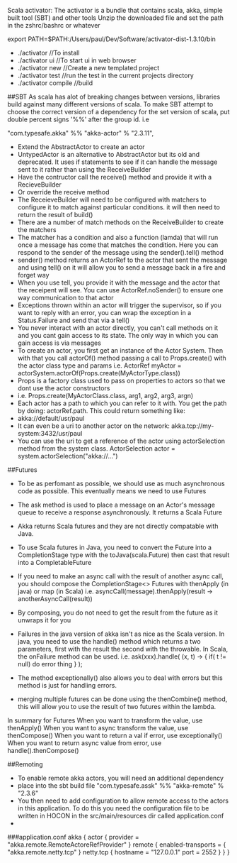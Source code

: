 Scala activator:
The activator is a bundle that contains scala, akka, simple built tool (SBT) and other tools
Unzip the downloaded file and set the path in the zshrc/bashrc or whatever

export PATH=$PATH:/Users/paul/Dev/Software/activator-dist-1.3.10/bin

- ./activator 				//To install
- ./activator ui 			//To start ui in web browser
- ./activator new			//Create a new templated project
- ./activator test			//run the test in the current projects directory
- ./activator compile		//build

##SBT
As scala has alot of breaking changes between versions, libraries build against many different versions of scala.
To make SBT attempt to choose the correct version of a dependency for the set version of scala, put double percent
signs '%%' after the group id. i.e

"com.typesafe.akka" %% "akka-actor" % "2.3.11",


- Extend the AbstractActor to create an actor
- UntypedActor is an alternative to AbstractActor but its old and deprecated. It uses if statements to see if it can handle the message sent to it rather than using the ReceiveBuilder
- Have the contructor call the receive() method and provide it with a RecieveBuilder
- Or override the receive method
- The ReceieveBuilder will need to be configured with matchers to configure it to match against particular conditions. it will then need to return the result of build()
- There are a number of match methods on the ReceiveBuilder to create the matchers
- The matcher has a condition and also a function (lamda) that will run once a message has come that matches the condition. Here you can respond to the sender of the message using the sender().tell() method
- sender() method returns an ActorRef to the actor that sent the message and using tell() on it will allow you to send a message back in a fire and forget way
- When you use tell, you provide it with the message and the actor that the receipent will see. You can use ActorRef.noSender() to ensure one way communication to that actor
- Exceptions thrown within an actor will trigger the supervisor, so if you want to reply with an error, you can wrap the exception in a Status.Failure and send that via a tell()
- You never interact with an actor directly, you can't call methods on it and you cant gain access to its state. The only way in which you can gain access is via messages
- To create an actor, you first get an instance of the Actor System. Then with that you call actorOf() method passing a call to Props.create() with the actor class type and params
i.e. ActorRef myActor = actorSystem.actorOf(Props.create(MyActorType.class))
- Props is a factory class used to pass on properties to actors so that we dont use the actor constructors
- i.e. Props.create(MyActorClass.class, arg1, arg2, arg3, argn)
- Each actor has a path to which you can refer to it with. You get the path by doing: actorRef.path. This could return something like:
- akka://default/usr/paul
- It can even be a uri to another actor on the network: akka.tcp://my-system:3432/usr/paul
- You can use the uri to get a reference of the actor using actorSelection method from the system class. ActorSelection actor = system.actorSelection("akka://...")

##Futures

- To be as perfomant as possible, we should use as much asynchronous code as possible. This eventually means we need to use Futures
- The ask method is used to place a message on an Actor's message queue to receive a response asynchronously. It returns a Scala Future
- Akka returns Scala futures and they are not directly compatable with Java.
- To use Scala futures in Java, you need to convert the Future into a CompletionStage<x> type with the toJava(scala.Future) then cast that result into a CompletableFuture<x> 
- If you need to make an async call with the result of another async call, you should compose the CompletionStage<> Futures with thenApply (in java) or map (in Scala) i.e. asyncCall(message).thenApply(result -> anotherAsyncCall(result))
- By composing, you do not need to get the result from the future as it unwraps it for you
- Failures in the java version of akka isn't as nice as the Scala version. In java, you need to use the handle() method which returns a two parameters, first with the result the second with the throwable. In Scala, the onFailure method can be used.
i.e. ask(xxx).handle( (x, t) -> { if( t != null) do error thing } );

- The method exceptionally() also allows you to deal with errors but this method is just for handling errors. 
- merging multiple futures can be done using the thenCombine() method, this will allow you to use the result of two futures within the lambda.

In summary for Futures
When you want to transform the value, use thenApply()
When you want to async transform the value, use thenCompose()
When you want to return a val if error, use exceptionally()
When you want to return async value from error, use handle().thenCompose()


##Remoting

- To enable remote akka actors, you will need an additional dependency
- place into the sbt build file "com.typesafe.assk" %% "akka-remote" % "2.3.6"
- You then need to add configuration to allow remote access to the actors in this application. To do this you need the configuration file to be written in HOCON in the src/main/resources dir called application.conf
- 

###application.conf
akka {
	actor {
		provider = "akka.remote.RemoteActoreRefProvider"
	}
	remote {
		enabled-transports = { "akka.remote.netty.tcp" }
		netty.tcp {
			hostname = "127.0.0.1"
			port = 2552
		} 
	}
}
















